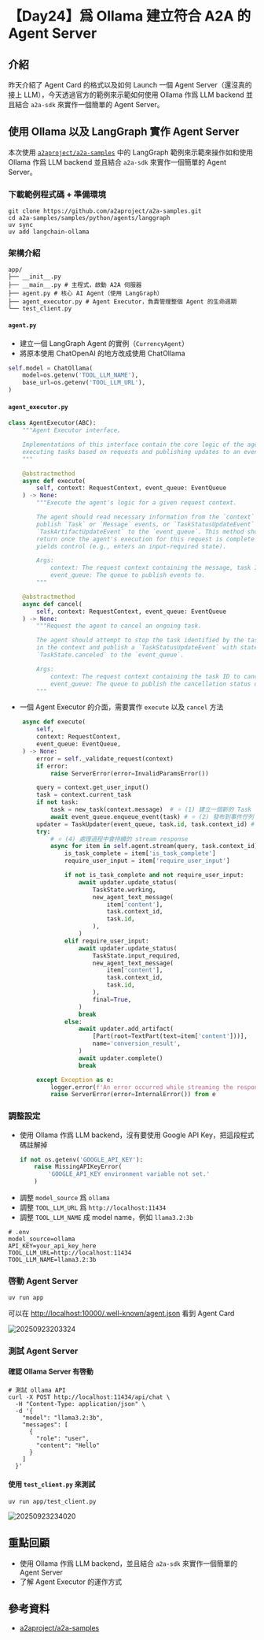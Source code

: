 # 【Day24】爲 Ollama 建立符合 A2A 的 Agent Server

## 介紹

昨天介紹了 Agent Card 的格式以及如何 Launch 一個 Agent Server（還沒真的接上 LLM），今天透過官方的範例來示範如何使用 Ollama 作爲 LLM backend 並且結合 `a2a-sdk` 來實作一個簡單的 Agent Server。

## 使用 Ollama 以及 LangGraph 實作 Agent Server

本次使用 [`a2aproject/a2a-samples`](https://github.com/a2aproject/a2a-samples) 中的 LangGraph 範例來示範來操作如和使用 Ollama 作爲 LLM backend 並且結合 `a2a-sdk` 來實作一個簡單的 Agent Server。

### 下載範例程式碼 + 準備環境

```shell
git clone https://github.com/a2aproject/a2a-samples.git
cd a2a-samples/samples/python/agents/langgraph
uv sync
uv add langchain-ollama
```

### 架構介紹

```shell
app/
├── __init__.py         
├── __main__.py # 主程式，啟動 A2A 伺服器       
├── agent.py # 核心 AI Agent（使用 LangGraph）
├── agent_executor.py # Agent Executor，負責管理整個 Agent 的生命週期
└── test_client.py 
```

#### `agent.py`

- 建立一個 LangGraph Agent 的實例（`CurrencyAgent`）
- 將原本使用 ChatOpenAI 的地方改成使用 ChatOllama

```python
self.model = ChatOllama(
    model=os.getenv('TOOL_LLM_NAME'),
    base_url=os.getenv('TOOL_LLM_URL'),
)
```

#### `agent_executor.py`

```python
class AgentExecutor(ABC):
    """Agent Executor interface.

    Implementations of this interface contain the core logic of the agent,
    executing tasks based on requests and publishing updates to an event queue.
    """

    @abstractmethod
    async def execute(
        self, context: RequestContext, event_queue: EventQueue
    ) -> None:
        """Execute the agent's logic for a given request context.

        The agent should read necessary information from the `context` and
        publish `Task` or `Message` events, or `TaskStatusUpdateEvent` /
        `TaskArtifactUpdateEvent` to the `event_queue`. This method should
        return once the agent's execution for this request is complete or
        yields control (e.g., enters an input-required state).

        Args:
            context: The request context containing the message, task ID, etc.
            event_queue: The queue to publish events to.
        """

    @abstractmethod
    async def cancel(
        self, context: RequestContext, event_queue: EventQueue
    ) -> None:
        """Request the agent to cancel an ongoing task.

        The agent should attempt to stop the task identified by the task_id
        in the context and publish a `TaskStatusUpdateEvent` with state
        `TaskState.canceled` to the `event_queue`.

        Args:
            context: The request context containing the task ID to cancel.
            event_queue: The queue to publish the cancellation status update to.
        """
```

- 一個 Agent Executor 的介面，需要實作 `execute` 以及 `cancel` 方法

```python
    async def execute(
        self,
        context: RequestContext,
        event_queue: EventQueue,
    ) -> None:
        error = self._validate_request(context)
        if error:
            raise ServerError(error=InvalidParamsError())

        query = context.get_user_input()
        task = context.current_task
        if not task:
            task = new_task(context.message)  # ⭐ (1) 建立一個新的 Task
            await event_queue.enqueue_event(task) # ⭐ (2) 發布到事件佇列
        updater = TaskUpdater(event_queue, task.id, task.context_id) # ⭐ (3) 建立一個 TaskUpdater 來更新 Task 狀態
        try:
            # ⭐ (4) 處理過程中會持續的 stream response
            async for item in self.agent.stream(query, task.context_id):
                is_task_complete = item['is_task_complete']
                require_user_input = item['require_user_input']

                if not is_task_complete and not require_user_input:
                    await updater.update_status(
                        TaskState.working,
                        new_agent_text_message(
                            item['content'],
                            task.context_id,
                            task.id,
                        ),
                    )
                elif require_user_input:
                    await updater.update_status(
                        TaskState.input_required,
                        new_agent_text_message(
                            item['content'],
                            task.context_id,
                            task.id,
                        ),
                        final=True,
                    )
                    break
                else:
                    await updater.add_artifact(
                        [Part(root=TextPart(text=item['content']))],
                        name='conversion_result',
                    )
                    await updater.complete()
                    break

        except Exception as e:
            logger.error(f'An error occurred while streaming the response: {e}')
            raise ServerError(error=InternalError()) from e
```

### 調整設定

- 使用 Ollama 作爲 LLM backend，沒有要使用 Google API Key，把這段程式碼註解掉
    ```python
    if not os.getenv('GOOGLE_API_KEY'):
        raise MissingAPIKeyError(
            'GOOGLE_API_KEY environment variable not set.'
        )
    ```
- 調整 `model_source` 爲 `ollama`
- 調整 `TOOL_LLM_URL` 爲 `http://localhost:11434`
- 調整 `TOOL_LLM_NAME` 成 model name，例如 `llama3.2:3b`

```shell
# .env
model_source=ollama
API_KEY=your_api_key_here
TOOL_LLM_URL=http://localhost:11434
TOOL_LLM_NAME=llama3.2:3b
```

### 啓動 Agent Server

```shell
uv run app
```
可以在 [http://localhost:10000/.well-known/agent.json](http://localhost:10000/.well-known/agent.json) 看到 Agent Card

![20250923203324](https://raw.githubusercontent.com/hsiangjenli/pic-bed/main/images/20250923203324.png)

### 測試 Agent Server

#### 確認 Ollama Server 有啓動

```shell
# 測試 ollama API
curl -X POST http://localhost:11434/api/chat \
  -H "Content-Type: application/json" \
  -d '{
    "model": "llama3.2:3b",
    "messages": [
      {
        "role": "user",
        "content": "Hello"
      }
    ]
  }'
```

#### 使用 `test_client.py` 來測試

```shell
uv run app/test_client.py
```

![20250923234020](https://raw.githubusercontent.com/hsiangjenli/pic-bed/main/images/20250923234020.png)


## 重點回顧

- 使用 Ollama 作爲 LLM backend，並且結合 `a2a-sdk` 來實作一個簡單的 Agent Server
- 了解 Agent Executor 的運作方式

## 參考資料

- [a2aproject/a2a-samples](https://github.com/a2aproject/a2a-samples)